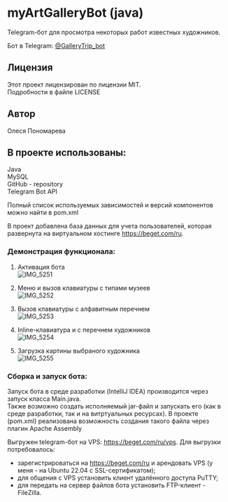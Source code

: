 # myArtGalleryBot (java)  
Telegram-бот для  просмотра некоторых работ известных художников.   

Бот в Telegram: [@GalleryTrip_bot](https://t.me/GalleryTrip_bot)  

## Лицензия  
Этот проект лицензирован по лицензии MIT.  
Подробности в файле LICENSE  

## Автор  
Олеся Пономарева  

## В проекте использованы:  
Java  
MySQL  
GitHub - repository  
Telegram Bot API  

Полный список используемых зависимостей и версий компонентов можно найти в pom.xml  

В проект добавлена база данных для учета пользователей, которая развернута на виртуальном хостинге https://beget.com/ru.

### Демонстрация функционала:  

1. Активация бота    
![IMG_5251](https://github.com/polesmih/myArtGalleryBot/assets/77875474/b0555b50-7dba-48b1-b4e4-d16e63ccc515)  
  
2. Меню и вызов клавиатуры с типами музеев  
![IMG_5252](https://github.com/polesmih/myArtGalleryBot/assets/77875474/00134595-91d5-4a98-b858-f4e489de2653)  
   
3. Вызов клавиатуры с алфавитным перечнем    
![IMG_5253](https://github.com/polesmih/myArtGalleryBot/assets/77875474/7077033a-6e16-4c7b-812a-79e9461b6bad)  
   
4. Inline-клавиатура и с перечнем художников  
![IMG_5254](https://github.com/polesmih/myArtGalleryBot/assets/77875474/670ac5c8-d32f-4a79-bb27-2a59df43e6c9)  
 
5. Загрузка картины выбраного художника  
![IMG_5255](https://github.com/polesmih/myArtGalleryBot/assets/77875474/0f1671d1-ce01-40da-8b37-22b2023be02c)  

  
### Сборка и запуск бота:  
Запуск бота в среде разработки (IntelliJ IDEA) производится через запуск класса Main.java.  
Также возможно создать исполняемый jar-файл и запускать его (как в среде разработки, так и на витртуальных ресурсах). В проекте (pom.xml) реализована возможность создания такого файла через плагин Apache Assembly  

Выгружен telegram-бот на VPS: https://beget.com/ru/vps. Для выгрузки потребовалось:  
- зарегистрироваться на https://beget.com/ru и арендовать VPS (у меня - на Ubuntu 22.04 с SSL-сертификатом);  
- для общения с VPS установить клиент удалённого доступа PuTTY;  
- для передать на сервер файлов бота установить FTP-клиент - FileZilla.  

